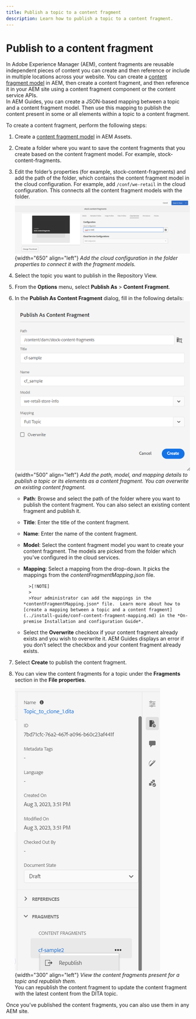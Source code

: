 ```yaml
---
title: Publish a topic to a content fragment
description: Learn how to publish a topic to a content fragment.
---
```


# Publish to a content fragment

In Adobe Experience Manager (AEM), content fragments are reusable independent pieces of content you can create and then reference or include in multiple locations across your website.
You can create a [content fragment model](https://experienceleague.adobe.com/docs/experience-manager-65/assets/content-fragments/content-fragments-models.html?lang=en) in AEM, then create a content fragment, and then reference it in your AEM site using a content fragment component or the content service APIs.   
In AEM Guides, you can create a JSON-based mapping between a topic and a content fragment model. Then use this mapping to publish the content present in some or all elements within a topic to a content fragment.

To create a content fragment, perform the following steps:

1. Create a [content fragment model](https://experienceleague.adobe.com/docs/experience-manager-65/assets/content-fragments/content-fragments-models.html?lang=en) in AEM Assets. 
1. Create a folder where you want to save the content fragments that you create based on the content fragment model. For example, stock-content-fragments. 
1. Edit the folder’s properties (for example, stock-content-fragments) and add the path of the folder, which contains the content fragment model in the cloud configuration. 
For example, add `/conf/we-retail` in the cloud configuration. This connects all the content fragment models with the folder.       
 ![add cloud configuration details in the folder properties](images/fragment-folder-cloud-configuration.png){width="650" align="left"}
       *Add the cloud configuration in the folder properties to connect it with the fragment models.* 
1. Select the topic you want to publish in the Repository View. 
1. From the **Options** menu, select **Publish As** > **Content Fragment**.  
1. In the **Publish As Content Fragment** dialog, fill in the following details:
        ![Add the fragment model and mapping details in the Publish as content fragment dialog](images/content-fragment-publish.png){width="500" align="left"}
       *Add the path, model, and mapping details to publish a topic or its elements as a content fragment. You can overwrite an existing content fragment.*  

    * **Path**: Browse and select the path of the folder where you want to publish the content fragment. You can also select an existing content fragment and publish it.
    * **Title**: Enter the title of the content fragment.
    * **Name**: Enter the name of the content fragment.
    * **Model**: Select the content fragment model you want to create your content fragment. The models are picked from the folder which you’ve configured in the cloud services.
    * **Mapping**: Select a mapping from the drop-down. It picks the mappings from the *contentFragmentMapping.json* file.  

            >[!NOTE]
            >
            >Your administrator can add the mappings in the *contentFragmentMapping.json* file.  Learn more about how to [create a mapping between a topic and a content fragment](../install-guide/conf-content-fragment-mapping.md) in the *On-premise Installation and configuration Guide*.

     
    * Select the **Overwrite** checkbox if your content fragment already exists and you wish to overwrite it. AEM Guides displays an error if you don’t select the checkbox and your content fragment already exists. 
1. Select **Create** to publish the content fragment.
1. You can view the content fragments for a topic under the **Fragments** section in the **File properties**.
 
    ![View the content fragments for a topic](images/topic-content-fragments.png){width="300" align="left"}
       *View the content fragments present for a topic and republish them.*  
You can republish the content fragment to update the content fragment with the latest content from the DITA topic.



Once you’ve published the content fragments, you can also use them in any AEM site. 

